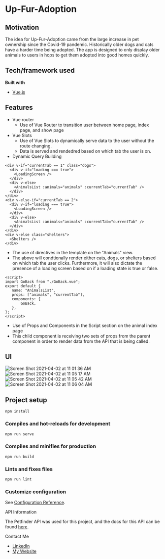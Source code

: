 # Up-Fur-Adoption

## Motivation
The idea for Up-Fur-Adoption came from the large increase in pet ownership since the Covid-19 pandemic. Historically older dogs and cats have a harder time being adopted. The app is designed to only display older animals to users in hops to get them adopted into good homes quickly.


## Tech/framework used
<b>Built with</b>
- [Vue.js](https://vuejs.org/)

## Features
- Vue router
    - Use of Vue Router to transition user between home page, index page, and show page
- Vue Slots
    - Use of Vue Slots to dynamically serve data to the user without the route changing. 
    - Data is served and rendedred based on which tab the user is on. 
- Dynamic Query Building

```
<div v-if="currentTab == 1" class="dogs">
  <div v-if="loading === true">
    <LoadingScreen />
  </div>
  <div v-else>
    <AnimalsList :animals="animals" :currentTab="currentTab" />
  </div>
</div>
<div v-else-if="currentTab == 2">
  <div v-if="loading === true">
    <LoadingScreen />
  </div>
  <div v-else>
    <AnimalsList :animals="animals" :currentTab="currentTab" />
  </div>
</div>
<div v-else class="shelters">
  <Shelters />
</div>
 ```
 - The use of directives in the template on the "Animals" view. 
 - The above will condtionally render either cats, dogs, or shelters based on which tab the user clicks. Furthermore, it will also dictate the presence of a loading screen based on if a loading state is true or false. 
 
 ```
 <script>
import GoBack from "./GoBack.vue";
export default {
	name: "AnimalsList",
	props: ["animals", "currentTab"],
	components: {
		GoBack,
	},
};
</script>
```
- Use of Props and Components in the Script section on the animal index page
- This child component is receiving two sets of props from the parent component in order to render data from the API that is being called.  

 ## UI
![Screen Shot 2021-04-02 at 11 01 36 AM](https://user-images.githubusercontent.com/76078305/113437688-4f57b600-93a4-11eb-9539-86f0432733c7.png)
![Screen Shot 2021-04-02 at 11 05 17 AM](https://user-images.githubusercontent.com/76078305/113437639-3818c880-93a4-11eb-84c3-0fb249a1fd9c.png)
![Screen Shot 2021-04-02 at 11 05 42 AM](https://user-images.githubusercontent.com/76078305/113437656-40710380-93a4-11eb-885c-df3193ac6080.png)
![Screen Shot 2021-04-02 at 11 06 04 AM](https://user-images.githubusercontent.com/76078305/113437660-44048a80-93a4-11eb-9e1e-4ae82936ca87.png)

## Project setup
```
npm install
```

### Compiles and hot-reloads for development
```
npm run serve
```

### Compiles and minifies for production
```
npm run build
```

### Lints and fixes files
```
npm run lint
```

### Customize configuration
See [Configuration Reference](https://cli.vuejs.org/config/).

API Information

The Petfinder API was used for this project, and the docs for this API can be found [here](https://www.petfinder.com/developers/v2/docs/). 

Contact Me
- [LinkedIn](https://www.linkedin.com/in/philip-haines/)
- [My Website](https://philiphaines.com)
